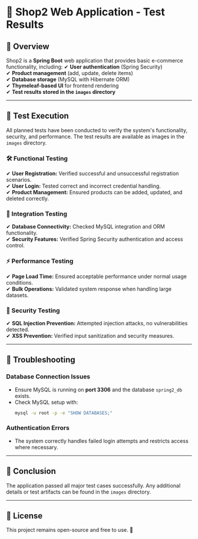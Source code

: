 # 📖 Shop2 Web Application - Test Results

## 🚀 Overview
Shop2 is a **Spring Boot** web application that provides basic e-commerce functionality, including:
✔ **User authentication** (Spring Security)  
✔ **Product management** (add, update, delete items)  
✔ **Database storage** (MySQL with Hibernate ORM)  
✔ **Thymeleaf-based UI** for frontend rendering  
✔ **Test results stored in the `images` directory**

---

## 📂 Test Execution
All planned tests have been conducted to verify the system's functionality, security, and performance. The test results are available as images in the `images` directory.

### 🛠 Functional Testing
✔ **User Registration:** Verified successful and unsuccessful registration scenarios.  
✔ **User Login:** Tested correct and incorrect credential handling.  
✔ **Product Management:** Ensured products can be added, updated, and deleted correctly.  

### 🔗 Integration Testing
✔ **Database Connectivity:** Checked MySQL integration and ORM functionality.  
✔ **Security Features:** Verified Spring Security authentication and access control.  

### ⚡ Performance Testing
✔ **Page Load Time:** Ensured acceptable performance under normal usage conditions.  
✔ **Bulk Operations:** Validated system response when handling large datasets.  

### 🔐 Security Testing
✔ **SQL Injection Prevention:** Attempted injection attacks, no vulnerabilities detected.  
✔ **XSS Prevention:** Verified input sanitization and security measures.  

---

## 📜 Troubleshooting
### Database Connection Issues
- Ensure MySQL is running on **port 3306** and the database `spring2_db` exists.
- Check MySQL setup with:
  ```sh
  mysql -u root -p -e "SHOW DATABASES;"
  ```

### Authentication Errors
- The system correctly handles failed login attempts and restricts access where necessary.

---

## 📌 Conclusion
The application passed all major test cases successfully. Any additional details or test artifacts can be found in the `images` directory.

---

## 📜 License
This project remains open-source and free to use. 🚀
